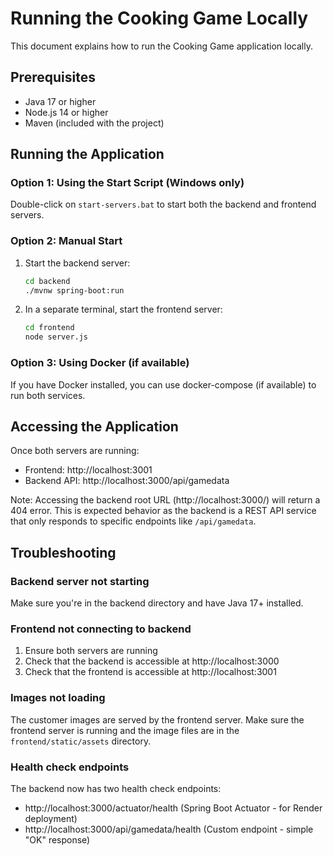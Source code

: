 # Running the Cooking Game Locally

This document explains how to run the Cooking Game application locally.

## Prerequisites

- Java 17 or higher
- Node.js 14 or higher
- Maven (included with the project)

## Running the Application

### Option 1: Using the Start Script (Windows only)

Double-click on `start-servers.bat` to start both the backend and frontend servers.

### Option 2: Manual Start

1. Start the backend server:
   ```bash
   cd backend
   ./mvnw spring-boot:run
   ```

2. In a separate terminal, start the frontend server:
   ```bash
   cd frontend
   node server.js
   ```

### Option 3: Using Docker (if available)

If you have Docker installed, you can use docker-compose (if available) to run both services.

## Accessing the Application

Once both servers are running:

- Frontend: http://localhost:3001
- Backend API: http://localhost:3000/api/gamedata

Note: Accessing the backend root URL (http://localhost:3000/) will return a 404 error. This is expected behavior as the backend is a REST API service that only responds to specific endpoints like `/api/gamedata`.

## Troubleshooting

### Backend server not starting

Make sure you're in the backend directory and have Java 17+ installed.

### Frontend not connecting to backend

1. Ensure both servers are running
2. Check that the backend is accessible at http://localhost:3000
3. Check that the frontend is accessible at http://localhost:3001

### Images not loading

The customer images are served by the frontend server. Make sure the frontend server is running and the image files are in the `frontend/static/assets` directory.

### Health check endpoints

The backend now has two health check endpoints:
- http://localhost:3000/actuator/health (Spring Boot Actuator - for Render deployment)
- http://localhost:3000/api/gamedata/health (Custom endpoint - simple "OK" response)